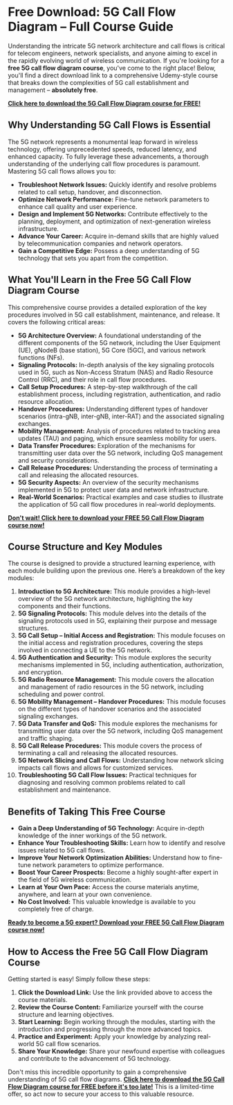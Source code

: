 # Free Download: 5G Call Flow Diagram – Full Course Guide

Understanding the intricate 5G network architecture and call flows is critical for telecom engineers, network specialists, and anyone aiming to excel in the rapidly evolving world of wireless communication. If you're looking for a **free 5G call flow diagram course**, you've come to the right place! Below, you'll find a direct download link to a comprehensive Udemy-style course that breaks down the complexities of 5G call establishment and management – **absolutely free**.

[**Click here to download the 5G Call Flow Diagram course for FREE!**](https://udemywork.com/5g-call-flow-diagram)

## Why Understanding 5G Call Flows is Essential

The 5G network represents a monumental leap forward in wireless technology, offering unprecedented speeds, reduced latency, and enhanced capacity. To fully leverage these advancements, a thorough understanding of the underlying call flow procedures is paramount. Mastering 5G call flows allows you to:

*   **Troubleshoot Network Issues:** Quickly identify and resolve problems related to call setup, handover, and disconnection.
*   **Optimize Network Performance:** Fine-tune network parameters to enhance call quality and user experience.
*   **Design and Implement 5G Networks:** Contribute effectively to the planning, deployment, and optimization of next-generation wireless infrastructure.
*   **Advance Your Career:** Acquire in-demand skills that are highly valued by telecommunication companies and network operators.
*   **Gain a Competitive Edge:** Possess a deep understanding of 5G technology that sets you apart from the competition.

## What You'll Learn in the Free 5G Call Flow Diagram Course

This comprehensive course provides a detailed exploration of the key procedures involved in 5G call establishment, maintenance, and release. It covers the following critical areas:

*   **5G Architecture Overview:** A foundational understanding of the different components of the 5G network, including the User Equipment (UE), gNodeB (base station), 5G Core (5GC), and various network functions (NFs).
*   **Signaling Protocols:** In-depth analysis of the key signaling protocols used in 5G, such as Non-Access Stratum (NAS) and Radio Resource Control (RRC), and their role in call flow procedures.
*   **Call Setup Procedures:** A step-by-step walkthrough of the call establishment process, including registration, authentication, and radio resource allocation.
*   **Handover Procedures:** Understanding different types of handover scenarios (intra-gNB, inter-gNB, inter-RAT) and the associated signaling exchanges.
*   **Mobility Management:** Analysis of procedures related to tracking area updates (TAU) and paging, which ensure seamless mobility for users.
*   **Data Transfer Procedures:** Exploration of the mechanisms for transmitting user data over the 5G network, including QoS management and security considerations.
*   **Call Release Procedures:** Understanding the process of terminating a call and releasing the allocated resources.
*   **5G Security Aspects:** An overview of the security mechanisms implemented in 5G to protect user data and network infrastructure.
*   **Real-World Scenarios:** Practical examples and case studies to illustrate the application of 5G call flow procedures in real-world deployments.

[**Don't wait! Click here to download your FREE 5G Call Flow Diagram course now!**](https://udemywork.com/5g-call-flow-diagram)

## Course Structure and Key Modules

The course is designed to provide a structured learning experience, with each module building upon the previous one. Here’s a breakdown of the key modules:

1.  **Introduction to 5G Architecture:** This module provides a high-level overview of the 5G network architecture, highlighting the key components and their functions.
2.  **5G Signaling Protocols:** This module delves into the details of the signaling protocols used in 5G, explaining their purpose and message structures.
3.  **5G Call Setup – Initial Access and Registration:** This module focuses on the initial access and registration procedures, covering the steps involved in connecting a UE to the 5G network.
4.  **5G Authentication and Security:** This module explores the security mechanisms implemented in 5G, including authentication, authorization, and encryption.
5.  **5G Radio Resource Management:** This module covers the allocation and management of radio resources in the 5G network, including scheduling and power control.
6.  **5G Mobility Management – Handover Procedures:** This module focuses on the different types of handover scenarios and the associated signaling exchanges.
7.  **5G Data Transfer and QoS:** This module explores the mechanisms for transmitting user data over the 5G network, including QoS management and traffic shaping.
8.  **5G Call Release Procedures:** This module covers the process of terminating a call and releasing the allocated resources.
9.  **5G Network Slicing and Call Flows:** Understanding how network slicing impacts call flows and allows for customized services.
10. **Troubleshooting 5G Call Flow Issues:** Practical techniques for diagnosing and resolving common problems related to call establishment and maintenance.

## Benefits of Taking This Free Course

*   **Gain a Deep Understanding of 5G Technology:** Acquire in-depth knowledge of the inner workings of the 5G network.
*   **Enhance Your Troubleshooting Skills:** Learn how to identify and resolve issues related to 5G call flows.
*   **Improve Your Network Optimization Abilities:** Understand how to fine-tune network parameters to optimize performance.
*   **Boost Your Career Prospects:** Become a highly sought-after expert in the field of 5G wireless communication.
*   **Learn at Your Own Pace:** Access the course materials anytime, anywhere, and learn at your own convenience.
*   **No Cost Involved:** This valuable knowledge is available to you completely free of charge.

[**Ready to become a 5G expert? Download your FREE 5G Call Flow Diagram course now!**](https://udemywork.com/5g-call-flow-diagram)

## How to Access the Free 5G Call Flow Diagram Course

Getting started is easy! Simply follow these steps:

1.  **Click the Download Link:** Use the link provided above to access the course materials.
2.  **Review the Course Content:** Familiarize yourself with the course structure and learning objectives.
3.  **Start Learning:** Begin working through the modules, starting with the introduction and progressing through the more advanced topics.
4.  **Practice and Experiment:** Apply your knowledge by analyzing real-world 5G call flow scenarios.
5.  **Share Your Knowledge:** Share your newfound expertise with colleagues and contribute to the advancement of 5G technology.

Don't miss this incredible opportunity to gain a comprehensive understanding of 5G call flow diagrams. **[Click here to download the 5G Call Flow Diagram course for FREE before it's too late!](https://udemywork.com/5g-call-flow-diagram)** This is a limited-time offer, so act now to secure your access to this valuable resource.
